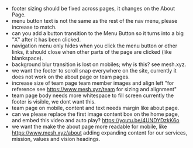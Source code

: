 - footer sizing should be fixed across pages, it changes on the About Page.
- menu button text is not the same as the rest of the nav menu, please increase to match.
- can you add a button transition to the Menu Button so it turns into a big "X" after it has been clicked.
- navigation menu only hides when you click the menu button or other links, it should close when other parts of the page are clicked (like blankspace).
- background blur transition is lost on mobiles; why is this? see mesh.xyz.
- we want the footer to scroll snap everywhere on the site, currently it does not work on the about page or team pages.
- increase size of team page team member images and align left "for reference see https://www.mesh.xyz/team for sizing and alignment"
- team page body needs more whitespace to fill screen currently the footer is visible, we dont want this.
- team page on mobile, content and text needs margin like about page.
- can we please replace the first image content box on the home page, and embed this video and auto play? https://youtu.be/4UNDYDzkK6o
- we want the make the about page more readable for mobile, like https://www.mesh.xyz/about adding expanding content for our services, mission, values and vision headings.
